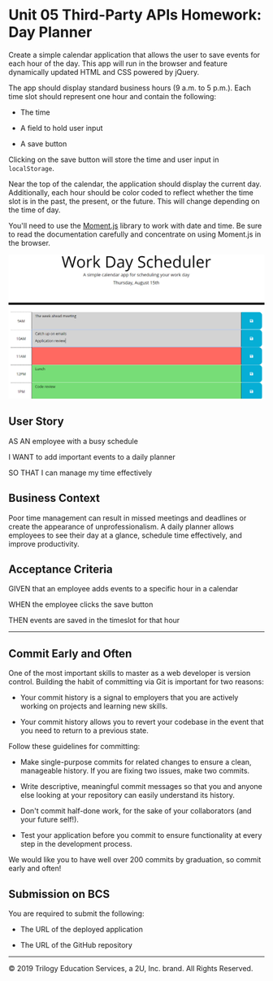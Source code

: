 # Unit 05 Third-Party APIs Homework: Day Planner

Create a simple calendar application that allows the user to save events for each hour of the day. This app will run in the browser and feature dynamically updated HTML and CSS powered by jQuery.

The app should display standard business hours (9 a.m. to 5 p.m.). Each time slot should represent one hour and contain the following:

* The time

* A field to hold user input

* A save button

Clicking on the save button will store the time and user input in `localStorage`.

Near the top of the calendar, the application should display the current day. Additionally, each hour should be color coded to reflect whether the time slot is in the past, the present, or the future. This will change depending on the time of day.

You'll need to use the [Moment.js](https://momentjs.com/) library to work with date and time. Be sure to read the documentation carefully and concentrate on using Moment.js in the browser.

![day planner demo](./Assets/05-Third-Party-APIs-homework-demo.png)

## User Story

AS AN employee with a busy schedule

I WANT to add important events to a daily planner

SO THAT I can manage my time effectively 

## Business Context

Poor time management can result in missed meetings and deadlines or create the appearance of unprofessionalism. A daily planner allows employees to see their day at a glance, schedule time effectively, and improve productivity. 

## Acceptance Criteria

GIVEN that an employee adds events to a specific hour in a calendar

WHEN the employee clicks the save button

THEN events are saved in the timeslot for that hour

- - -

## Commit Early and Often

One of the most important skills to master as a web developer is version control. Building the habit of committing via Git is important for two reasons:

* Your commit history is a signal to employers that you are actively working on projects and learning new skills.

* Your commit history allows you to revert your codebase in the event that you need to return to a previous state.

Follow these guidelines for committing:

* Make single-purpose commits for related changes to ensure a clean, manageable history. If you are fixing two issues, make two commits.

* Write descriptive, meaningful commit messages so that you and anyone else looking at your repository can easily understand its history.

* Don't commit half-done work, for the sake of your collaborators (and your future self!).

* Test your application before you commit to ensure functionality at every step in the development process.

We would like you to have well over 200 commits by graduation, so commit early and often!

## Submission on BCS

You are required to submit the following:

* The URL of the deployed application

* The URL of the GitHub repository

- - -
© 2019 Trilogy Education Services, a 2U, Inc. brand. All Rights Reserved.

